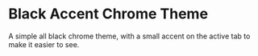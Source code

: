 # Black Accent Chrome Theme

A simple all black chrome theme, with a small accent on the active tab to make
it easier to see.
